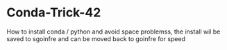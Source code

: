 # Conda-Trick-42
How to install conda / python and avoid space problemss, the install wil be saved to sgoinfre and can be moved back to goinfre for speed
